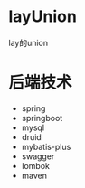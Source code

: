 # layUnion
lay的union

# 后端技术
- spring
- springboot
- mysql
- druid
- mybatis-plus
- swagger
- lombok
- maven
